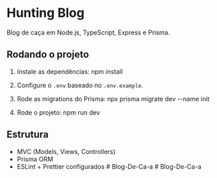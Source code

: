 # Hunting Blog

Blog de caça em Node.js, TypeScript, Express e Prisma.

## Rodando o projeto

1. Instale as dependências:
npm install

2. Configure o `.env` baseado no `.env.example`.
3. Rode as migrations do Prisma:
npx prisma migrate dev --name init

4. Rode o projeto:
npm run dev


## Estrutura

- MVC (Models, Views, Controllers)
- Prisma ORM
- ESLint + Prettier configurados
#   B l o g - D e - C a - a  
 #   B l o g - D e - C a - a  
 